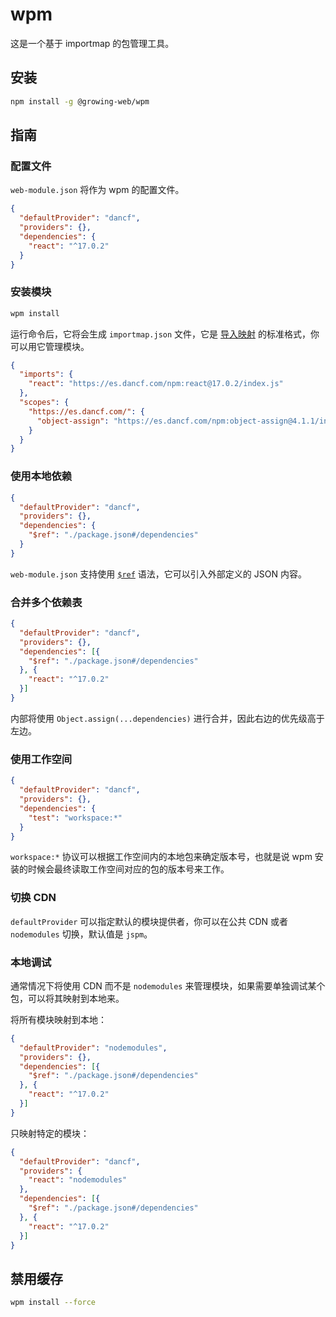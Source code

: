 # wpm

这是一个基于 importmap 的包管理工具。

## 安装

```bash
npm install -g @growing-web/wpm
```

## 指南

### 配置文件

`web-module.json` 将作为 wpm 的配置文件。

```json
{
  "defaultProvider": "dancf",
  "providers": {},
  "dependencies": {
    "react": "^17.0.2"
  }
}
```

### 安装模块

```bash
wpm install
```

运行命令后，它将会生成 `importmap.json` 文件，它是 [导入映射](https://github.com/WICG/import-maps) 的标准格式，你可以用它管理模块。

```json
{
  "imports": {
    "react": "https://es.dancf.com/npm:react@17.0.2/index.js"
  },
  "scopes": {
    "https://es.dancf.com/": {
      "object-assign": "https://es.dancf.com/npm:object-assign@4.1.1/index.js"
    }
  }
}
```

### 使用本地依赖

```json
{
  "defaultProvider": "dancf",
  "providers": {},
  "dependencies": {
    "$ref": "./package.json#/dependencies"
  }
}
```

`web-module.json` 支持使用 [`$ref`](https://json-schema.org/understanding-json-schema/structuring.html#id18) 语法，它可以引入外部定义的 JSON 内容。

### 合并多个依赖表

```json
{
  "defaultProvider": "dancf",
  "providers": {},
  "dependencies": [{
    "$ref": "./package.json#/dependencies"
  }, {
    "react": "^17.0.2"
  }]
}
```

内部将使用 `Object.assign(...dependencies)` 进行合并，因此右边的优先级高于左边。

### 使用工作空间

```json
{
  "defaultProvider": "dancf",
  "providers": {},
  "dependencies": {
    "test": "workspace:*"
  }
}
```

`workspace:*` 协议可以根据工作空间内的本地包来确定版本号，也就是说 wpm 安装的时候会最终读取工作空间对应的包的版本号来工作。

### 切换 CDN

`defaultProvider` 可以指定默认的模块提供者，你可以在公共 CDN 或者 `nodemodules` 切换，默认值是 `jspm`。

### 本地调试

通常情况下将使用 CDN 而不是 `nodemodules` 来管理模块，如果需要单独调试某个包，可以将其映射到本地来。

将所有模块映射到本地：

```json
{
  "defaultProvider": "nodemodules",
  "providers": {},
  "dependencies": [{
    "$ref": "./package.json#/dependencies"
  }, {
    "react": "^17.0.2"
  }]
}
```

只映射特定的模块：

```json
{
  "defaultProvider": "dancf",
  "providers": {
    "react": "nodemodules"
  },
  "dependencies": [{
    "$ref": "./package.json#/dependencies"
  }, {
    "react": "^17.0.2"
  }]
}
```

## 禁用缓存

```bash
wpm install --force
```
